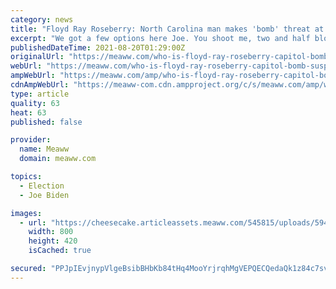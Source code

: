 ```yaml
---
category: news
title: "Floyd Ray Roseberry: North Carolina man makes 'bomb' threat at Capitol, rants against Joe Biden"
excerpt: "We got a few options here Joe. You shoot me, two and half blocks are going with me. And then you’re talking about a revolution' Floyd Roseberry said"
publishedDateTime: 2021-08-20T01:29:00Z
originalUrl: "https://meaww.com/who-is-floyd-ray-roseberry-capitol-bomb-suspect-threatens-potus-the-south-is-coming-for-you-joe"
webUrl: "https://meaww.com/who-is-floyd-ray-roseberry-capitol-bomb-suspect-threatens-potus-the-south-is-coming-for-you-joe"
ampWebUrl: "https://meaww.com/amp/who-is-floyd-ray-roseberry-capitol-bomb-suspect-threatens-potus-the-south-is-coming-for-you-joe"
cdnAmpWebUrl: "https://meaww-com.cdn.ampproject.org/c/s/meaww.com/amp/who-is-floyd-ray-roseberry-capitol-bomb-suspect-threatens-potus-the-south-is-coming-for-you-joe"
type: article
quality: 63
heat: 63
published: false

provider:
  name: Meaww
  domain: meaww.com

topics:
  - Election
  - Joe Biden

images:
  - url: "https://cheesecake.articleassets.meaww.com/545815/uploads/5947cd80-011d-11ec-8250-d7e842a74f3c_800_420.png"
    width: 800
    height: 420
    isCached: true

secured: "PPJpIEvjnypVlgeBsibBHbKb84tHq4MooYrjrqhMgVEPQECQedaQk1z84c7sv/fSqjj1Cjq3YSnIYBZXjXgViD8FhodupnYtEiAsCz2jaKwgL+pQvjnRbWxRy3w9tPrEYw0cNbrW5yqHM4vP0++BVIfnm99C/L2WuC8lPluxGjKK/JnHGAXSia4KpQeNKoKFk/QVhuyqvAee5G7DlMneEl1l1UchWrGjEa+rGzvuUx88Sqs3WORi8oGYqqYP70LWs9KNk2bJTJx5a5X2atlHoBaOBWqTXK4Azc2b2OAlvKT3D8Y1RboS9aAX7ym7F2tAusabq9H1NHo6VI1QYtgzp2HKQsKBoL2rqQtRAfxarpo=;g3zh5eLfsTtKgBmnbWl8Sw=="
---
```


